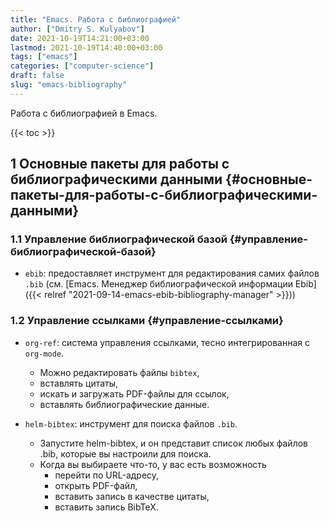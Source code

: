 ```yaml
---
title: "Emacs. Работа с библиографией"
author: ["Dmitry S. Kulyabov"]
date: 2021-10-19T14:21:00+03:00
lastmod: 2021-10-19T14:40:00+03:00
tags: ["emacs"]
categories: ["computer-science"]
draft: false
slug: "emacs-bibliography"
---
```


Работа с библиографией в Emacs.

<!--more-->

{{< toc >}}


## <span class="section-num">1</span> Основные пакеты для работы с библиографическими данными {#основные-пакеты-для-работы-с-библиографическими-данными}


### <span class="section-num">1.1</span> Управление библиографической базой {#управление-библиографической-базой}

-   `ebib`: предоставляет инструмент для редактирования самих файлов `.bib` (см. [Emacs. Менеджер библиографической информации Ebib]({{< relref "2021-09-14-emacs-ebib-bibliography-manager" >}}))


### <span class="section-num">1.2</span> Управление ссылками {#управление-ссылками}

-   `org-ref`: система управления ссылками, тесно интегрированная с `org-mode`.
    -   Можно редактировать файлы `bibtex`,
    -   вставлять цитаты,
    -   искать и загружать PDF-файлы для ссылок,
    -   вставлять библиографические данные.

-   `helm-bibtex`: инструмент для поиска файлов `.bib`.
    -   Запустите helm-bibtex, и он представит список любых файлов .bib, которые вы настроили для поиска.
    -   Когда вы выбираете что-то, у вас есть возможность
        -   перейти по URL-адресу,
        -   открыть PDF-файл,
        -   вставить запись в качестве цитаты,
        -   вставить запись BibTeX.
